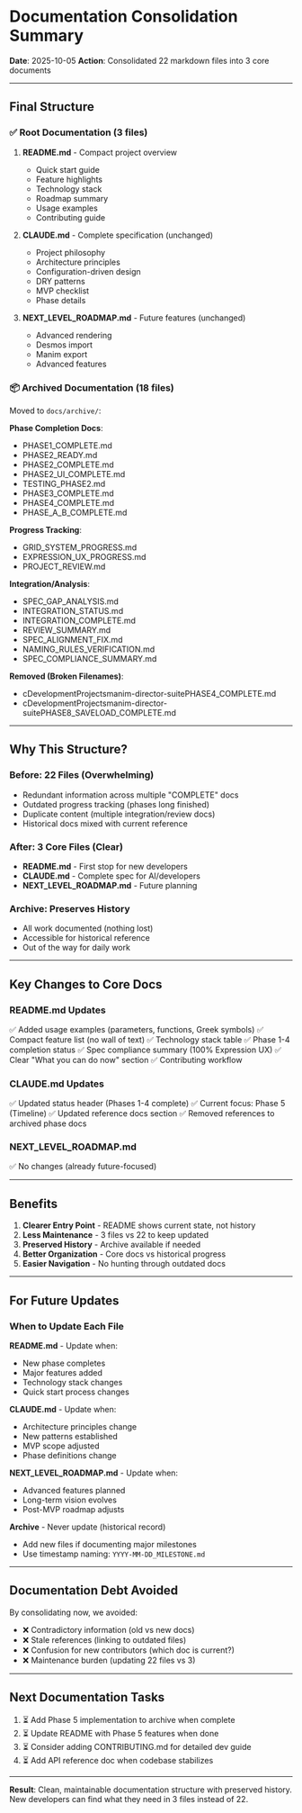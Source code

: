 # Documentation Consolidation Summary

**Date**: 2025-10-05
**Action**: Consolidated 22 markdown files into 3 core documents

---

## Final Structure

### ✅ Root Documentation (3 files)

1. **README.md** - Compact project overview
   - Quick start guide
   - Feature highlights
   - Technology stack
   - Roadmap summary
   - Usage examples
   - Contributing guide

2. **CLAUDE.md** - Complete specification (unchanged)
   - Project philosophy
   - Architecture principles
   - Configuration-driven design
   - DRY patterns
   - MVP checklist
   - Phase details

3. **NEXT_LEVEL_ROADMAP.md** - Future features (unchanged)
   - Advanced rendering
   - Desmos import
   - Manim export
   - Advanced features

### 📦 Archived Documentation (18 files)

Moved to `docs/archive/`:

**Phase Completion Docs**:
- PHASE1_COMPLETE.md
- PHASE2_READY.md
- PHASE2_COMPLETE.md
- PHASE2_UI_COMPLETE.md
- TESTING_PHASE2.md
- PHASE3_COMPLETE.md
- PHASE4_COMPLETE.md
- PHASE_A_B_COMPLETE.md

**Progress Tracking**:
- GRID_SYSTEM_PROGRESS.md
- EXPRESSION_UX_PROGRESS.md
- PROJECT_REVIEW.md

**Integration/Analysis**:
- SPEC_GAP_ANALYSIS.md
- INTEGRATION_STATUS.md
- INTEGRATION_COMPLETE.md
- REVIEW_SUMMARY.md
- SPEC_ALIGNMENT_FIX.md
- NAMING_RULES_VERIFICATION.md
- SPEC_COMPLIANCE_SUMMARY.md

**Removed (Broken Filenames)**:
- cDevelopmentProjectsmanim-director-suitePHASE4_COMPLETE.md
- cDevelopmentProjectsmanim-director-suitePHASE8_SAVELOAD_COMPLETE.md

---

## Why This Structure?

### Before: 22 Files (Overwhelming)
- Redundant information across multiple "COMPLETE" docs
- Outdated progress tracking (phases long finished)
- Duplicate content (multiple integration/review docs)
- Historical docs mixed with current reference

### After: 3 Core Files (Clear)
- **README.md** - First stop for new developers
- **CLAUDE.md** - Complete spec for AI/developers
- **NEXT_LEVEL_ROADMAP.md** - Future planning

### Archive: Preserves History
- All work documented (nothing lost)
- Accessible for historical reference
- Out of the way for daily work

---

## Key Changes to Core Docs

### README.md Updates
✅ Added usage examples (parameters, functions, Greek symbols)
✅ Compact feature list (no wall of text)
✅ Technology stack table
✅ Phase 1-4 completion status
✅ Spec compliance summary (100% Expression UX)
✅ Clear "What you can do now" section
✅ Contributing workflow

### CLAUDE.md Updates
✅ Updated status header (Phases 1-4 complete)
✅ Current focus: Phase 5 (Timeline)
✅ Updated reference docs section
✅ Removed references to archived phase docs

### NEXT_LEVEL_ROADMAP.md
✅ No changes (already future-focused)

---

## Benefits

1. **Clearer Entry Point** - README shows current state, not history
2. **Less Maintenance** - 3 files vs 22 to keep updated
3. **Preserved History** - Archive available if needed
4. **Better Organization** - Core docs vs historical progress
5. **Easier Navigation** - No hunting through outdated docs

---

## For Future Updates

### When to Update Each File

**README.md** - Update when:
- New phase completes
- Major features added
- Technology stack changes
- Quick start process changes

**CLAUDE.md** - Update when:
- Architecture principles change
- New patterns established
- MVP scope adjusted
- Phase definitions change

**NEXT_LEVEL_ROADMAP.md** - Update when:
- Advanced features planned
- Long-term vision evolves
- Post-MVP roadmap adjusts

**Archive** - Never update (historical record)
- Add new files if documenting major milestones
- Use timestamp naming: `YYYY-MM-DD_MILESTONE.md`

---

## Documentation Debt Avoided

By consolidating now, we avoided:
- ❌ Contradictory information (old vs new docs)
- ❌ Stale references (linking to outdated files)
- ❌ Confusion for new contributors (which doc is current?)
- ❌ Maintenance burden (updating 22 files vs 3)

---

## Next Documentation Tasks

1. ⏳ Add Phase 5 implementation to archive when complete
2. ⏳ Update README with Phase 5 features when done
3. ⏳ Consider adding CONTRIBUTING.md for detailed dev guide
4. ⏳ Add API reference doc when codebase stabilizes

---

**Result**: Clean, maintainable documentation structure with preserved history. New developers can find what they need in 3 files instead of 22.
